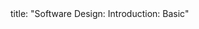 <frontmatter>
title: "Software Design: Introduction: Basic"
</frontmatter>

<include src="index-body.md" boilerplate />
